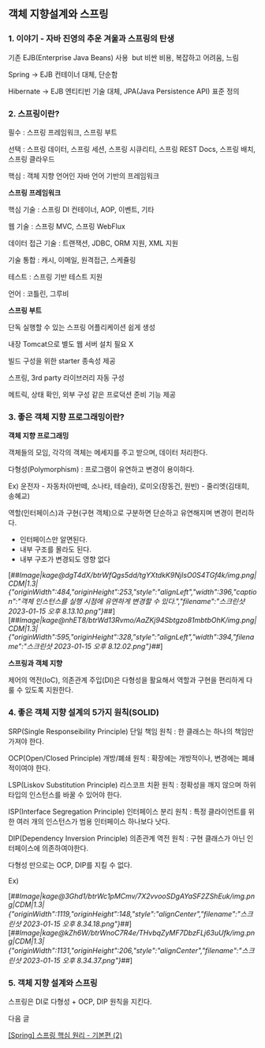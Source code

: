## **객체 지향설계와 스프링**

### **1\. 이야기 - 자바 진영의 추운 겨울과 스프링의 탄생**

기존 EJB(Enterprise Java Beans) 사용  but 비싼 비용, 복잡하고 어려움, 느림

Spring -> EJB 컨테이너 대체, 단순함

Hibernate -> EJB 엔티티빈 기술 대체, JPA(Java Persistence API) 표준 정의

### **2\. 스프링이란?**

필수 : 스프링 프레임워크, 스프링 부트

선택 : 스프링 데이터, 스프링 세션, 스프링 시큐리티, 스프링 REST Docs, 스프링 배치, 스프링 클라우드

핵심 : 객체 지향 언어인 자바 언어 기반의 프레임워크

**스프링 프레임워크**

핵심 기술 : 스프링 DI 컨테이너, AOP, 이벤트, 기타

웹 기술 : 스프링 MVC, 스프링 WebFlux

데이터 접근 기술 : 트랜잭션, JDBC, ORM 지원, XML 지원

기술 통합 : 캐시, 이메일, 원격접근, 스케쥴링

테스트 : 스프링 기반 테스트 지원

언어 : 코틀린, 그루비

**스프링 부트**

단독 실행할 수 있는 스프링 어플리케이션 쉽게 생성

내장 Tomcat으로 별도 웹 서버 설치 필요 X

빌드 구성을 위한 starter 종속성 제공

스프링, 3rd party 라이브러리 자동 구성

메트릭, 상태 확인, 외부 구성 같은 프로덕션 준비 기능 제공

### **3\. 좋은 객체 지향 프로그래밍이란?**

**객체 지향 프로그래밍**

객체들의 모임, 각각의 객체는 메세지를 주고 받으며, 데이터 처리한다.

다형성(Polymorphism) : 프로그램이 유연하고 변경이 용이하다.

Ex) 운전자 - 자동차(아반떼, 소나타, 테슬라), 로미오(장동건, 원빈) - 줄리엣(김태희, 송혜교)

역할(인터페이스)과 구현(구현 객체)으로 구분하면 단순하고 유연해지며 변경이 편리하다.

-   인터페이스만 알면된다.
-   내부 구조를 몰라도 된다.
-   내부 구조가 변경되도 영향 없다

[##_Image|kage@dgT4dX/btrWfQgs5dd/tgYXtdkK9NjIsO0S4TGf4k/img.png|CDM|1.3|{"originWidth":484,"originHeight":253,"style":"alignLeft","width":396,"caption":"객체 인스턴스를 실행 시점에 유연하게 변경할 수 있다.","filename":"스크린샷 2023-01-15 오후 8.13.10.png"}_##][##_Image|kage@nhET8/btrWd13Rvmo/AaZKj94Sbtgzo81mbtbOhK/img.png|CDM|1.3|{"originWidth":595,"originHeight":328,"style":"alignLeft","width":394,"filename":"스크린샷 2023-01-15 오후 8.12.02.png"}_##]

**스프링과 객체 지향**

제어의 역전(IoC), 의존관계 주입(DI)은 다형성을 활요해서 역할과 구현을 편리하게 다룰 수 있도록 지원한다.

### **4\. 좋은 객체 지향 설계의 5가지 원칙(SOLID)**

SRP(Single Responseibility Principle) 단일 책임 원칙 : 한 클래스는 하나의 책임만 가져야 한다.

OCP(Open/Closed Principle) 개방/폐쇄 원칙 : 확장에는 개방적이나, 변경에는 폐쇄적이여야 한다.

LSP(Liskov Substitution Principle) 리스코프 치환 원칙 : 정확성을 깨지 않으며 하위 타입의 인스턴스를 바꿀 수 있어야 한다.

ISP(Interface Segregation Principle) 인터페이스 분리 원칙 : 특정 클라이언트를 위한 여러 개의 인스턴스가 범용 인터페이스 하나보다 낫다.

DIP(Dependency Inversion Principle) 의존관계 역전 원칙 : 구현 클래스가 아닌 인터페이스에 의존하여야한다.

다형성 만으로는 OCP, DIP를 지킬 수 없다.

Ex)

[##_Image|kage@3Ghd1/btrWc1pMCmv/7X2vvooSDgAYaSF2ZShEuk/img.png|CDM|1.3|{"originWidth":1119,"originHeight":148,"style":"alignCenter","filename":"스크린샷 2023-01-15 오후 8.34.18.png"}_##][##_Image|kage@kZh6W/btrWnoC7R4e/THvbqZyMF7DbzFLj63uUfk/img.png|CDM|1.3|{"originWidth":1131,"originHeight":206,"style":"alignCenter","filename":"스크린샷 2023-01-15 오후 8.34.37.png"}_##]

### **5\. 객체 지향 설계와 스프링**

스프링은 DI로 다형성 + OCP, DIP 원칙을 지킨다.

다음 글

[\[Spring\] 스프링 핵심 원리 - 기본편 (2)](https://kkkkang1009.tistory.com/46)